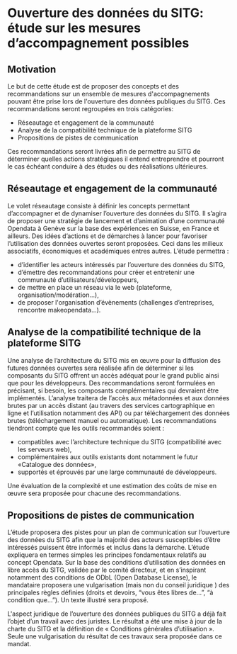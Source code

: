 # Ouverture des données du SITG: étude sur les mesures d’accompagnement possibles

## Motivation
Le but de cette étude est de proposer des concepts et des recommandations sur un ensemble de mesures d'accompagnements pouvant être prise lors de l'ouverture des données publiques du SITG. Ces recommandations seront regroupées en trois catégories:

* Réseautage et engagement de la communauté
* Analyse de la compatibilité technique de la plateforme SITG
* Propositions de pistes de communication

Ces recommandations seront livrées afin de permettre au SITG de déterminer quelles actions stratégiques il entend entreprendre et pourront le cas échéant conduire à des études ou des réalisations ultérieures.

## Réseautage et engagement de la communauté

Le volet réseautage consiste à définir les concepts permettant d’accompagner et de dynamiser l’ouverture des données du SITG. Il s’agira de proposer une stratégie de lancement et d’animation d’une communauté Opendata à Genève sur la base des expériences en Suisse, en France et ailleurs. Des idées d’actions et de démarches à lancer pour favoriser l’utilisation des données ouvertes seront proposées. Ceci dans les milieux associatifs, économiques et académiques entres autres. L’étude permettra :

* d’identifier les acteurs intéressés par l’ouverture des données du SITG,
* d’émettre des recommandations pour créer et entretenir une communauté d’utilisateurs/développeurs,
* de mettre en place un réseau via le web (plateforme, organisation/modération…),
* de proposer l'organisation d’évènements (challenges d’entreprises, rencontre makeopendata…).

## Analyse de la compatibilité technique de la plateforme SITG

Une analyse de l’architecture du SITG mis en œuvre pour la diffusion des futures données ouvertes sera réalisée afin de déterminer si les composants du SITG offrent un accès adéquat pour le grand public ainsi que pour les développeurs. Des recommandations seront formulées en précisant, si besoin, les composants complémentaires qui devraient être implémentés. L’analyse traitera de l’accès aux métadonnées et aux données brutes par un accès distant (au travers des services cartographique en ligne et l’utilisation notamment des API) ou par téléchargement des données brutes (téléchargement manuel ou automatique). Les recommandations tiendront compte que les outils recommandés soient :

* compatibles avec l’architecture technique du SITG (compatibilité avec les serveurs web),
* complémentaires aux outils existants dont notamment le futur «Catalogue des données»,
* supportés et éprouvés par une large communauté de développeurs.

Une évaluation de la complexité et une estimation des coûts de mise en œuvre sera proposée pour chacune des recommandations.

## Propositions de pistes de communication

L’étude proposera des pistes pour un plan de communication sur l’ouverture des données du SITG afin que la majorité des acteurs susceptibles d’être intéressés puissent être informés et inclus dans la démarche. L’étude expliquera en termes simples les principes fondamentaux relatifs au concept Opendata. Sur la base des conditions d’utilisation des données en libre accès du SITG, validée par le comité directeur, et en s’inspirant notamment des conditions de ODbL (Open Database License), le mandataire proposera une vulgarisation (mais non du conseil juridique ) des principales règles définies (droits et devoirs, “vous êtes libres de…”, “à condition que…”). Un texte illustré sera proposé.

L'aspect juridique de l’ouverture des données publiques du SITG a déjà fait l’objet d’un travail avec des juristes. Le résultat a été une mise à jour de la charte du SITG et la définition de « Conditions générales d’utilisation ». Seule une vulgarisation du résultat de ces travaux sera proposée dans ce mandat.
